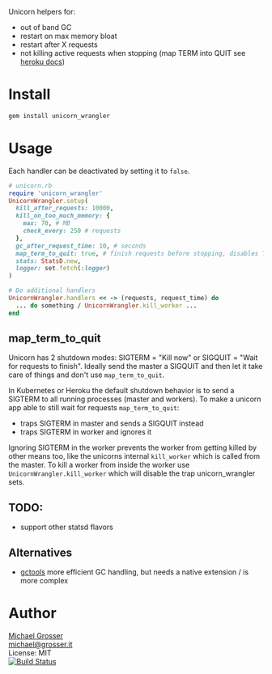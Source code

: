 Unicorn helpers for: 
 - out of band GC 
 - restart on max memory bloat
 - restart after X requests
 - not killing active requests when stopping (map TERM into QUIT see [heroku docs](https://devcenter.heroku.com/articles/rails-unicorn#signal-handling))

Install
=======

```Bash
gem install unicorn_wrangler
```

Usage
=====

Each handler can be  deactivated by setting it to `false`.

```Ruby
# unicorn.rb
require 'unicorn_wrangler'
UnicornWrangler.setup(
  kill_after_requests: 10000,
  kill_on_too_much_memory: {
    max: 70, # MB 
    check_every: 250 # requests
  },
  gc_after_request_time: 10, # seconds
  map_term_to_quit: true, # finish requests before stopping, disables TERM handling on workers
  stats: StatsD.new,
  logger: set.fetch(:logger)
)

# Do additional handlers
UnicornWrangler.handlers << -> (requests, request_time) do
  ... do something / UnicornWrangler.kill_worker ...
end
```

## map_term_to_quit

Unicorn has 2 shutdown modes: SIGTERM = "Kill now" or SIGQUIT = "Wait for requests to finish".
Ideally send the master a SIGQUIT and then let it take care of things and don't use `map_term_to_quit`.

In Kubernetes or Heroku the default shutdown behavior is to send a SIGTERM to all running processes (master and workers).
To make a unicorn app able to still wait for requests `map_term_to_quit`:

 - traps SIGTERM in master and sends a SIGQUIT instead  
 - traps SIGTERM in worker and ignores it  

Ignoring SIGTERM in the worker prevents the worker from getting killed by other means too, like the unicorns internal
`kill_worker` which is called from the master. To kill a worker from inside the worker use `UnicornWrangler.kill_worker`
which will disable the trap unicorn_wrangler sets.

## TODO:
 - support other statsd flavors

## Alternatives
 - [gctools](https://github.com/tmm1/gctools) more efficient GC handling, but needs a native extension / is more complex

Author
======
[Michael Grosser](http://grosser.it)<br/>
michael@grosser.it<br/>
License: MIT<br/>
[![Build Status](https://travis-ci.org/grosser/unicorn_wrangler.png)](https://travis-ci.org/grosser/unicorn_wrangler)
